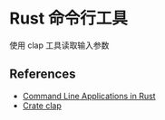 # Rust 命令行工具

使用 clap 工具读取输入参数

## References

- [Command Line Applications in Rust](https://rust-cli.github.io/book/index.html)
- [Crate clap](https://docs.rs/clap/latest/clap/)
